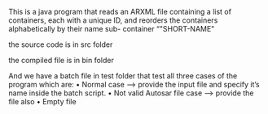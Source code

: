 This is a java program that reads an ARXML file containing a list of containers, each with a unique ID, and reorders the containers alphabetically by their name sub- container “"SHORT-NAME"


the source code is in src folder

the compiled file is in bin folder

And we have a batch file in test folder that test all three cases of the program which are:
• Normal case --> provide the input file and specify it’s name inside the batch script.
• Not valid Autosar file case --> provide the file also
• Empty file
